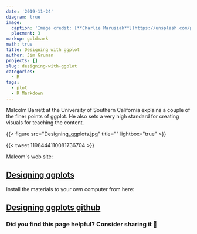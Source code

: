 ```yaml
---
date: '2019-11-24'
diagram: true
image: 
  caption: 'Image credit: [**Charlie Marusiak**](https://unsplash.com/photos/34_yVm7ZWhw)'
  placment: 3
markup: goldmark
math: true
title: Designing with ggplot
author: Jim Gruman
projects: []
slug: designing-with-ggplot
categories:
  - R
tags:
  - plot
  - R Markdown
---
```


Malcolm Barrett at the University of Southern California explains a couple of the finer points of ggplot. He also sets a very high standard for creating visuals for teaching the content.

{{< figure src="Designing_ggplots.jpg" title="" lightbox="true" >}}

{{< tweet 1198444110081736704 >}}

Malcom's web site:

## [Designing ggplots](https://designing-ggplots.netlify.com/)

Install the materials to your own computer from here:

## [Designing ggplots github](https://github.com/malcolmbarrett/designing.ggplots)

### Did you find this page helpful? Consider sharing it 🙌
